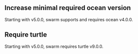 ## Increase minimal required ocean version

Starting with v5.0.0, swarm supports and requires ocean v4.0.0.


## Require turtle

Starting with v5.0.0, swarm requires turtle v9.0.0.

